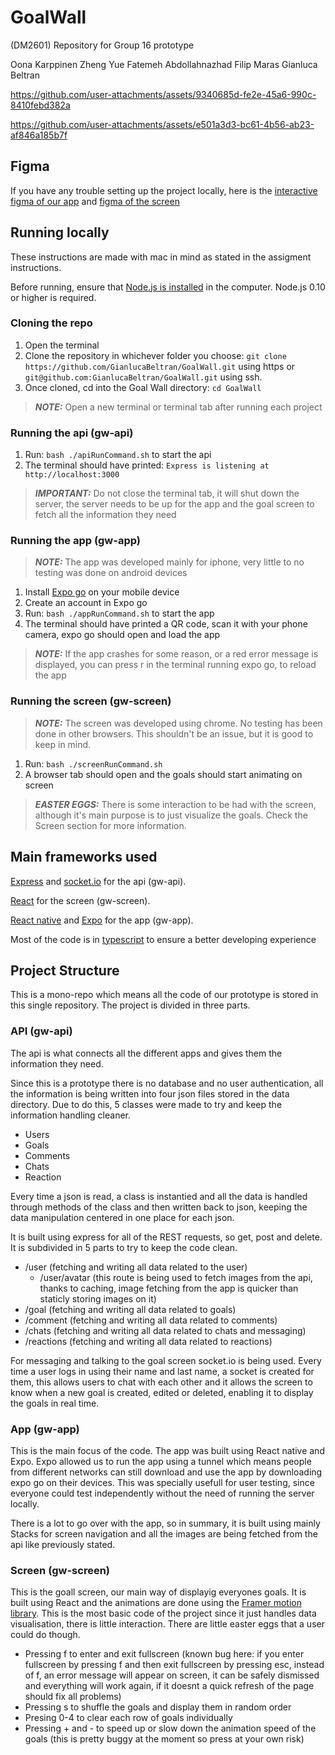 # GoalWall
(DM2601) Repository for Group 16 prototype

Oona Karppinen
Zheng Yue
Fatemeh Abdollahnazhad
Filip Maras
Gianluca Beltran


https://github.com/user-attachments/assets/9340685d-fe2e-45a6-990c-8410febd382a

https://github.com/user-attachments/assets/e501a3d3-bc61-4b56-ab23-af846a185b7f



## Figma

If you have any trouble setting up the project locally, here is the [interactive figma of our app](https://www.figma.com/proto/Z5SXOFlx63xZpssat342Jn/Media-Technology?page-id=504%3A1585&node-id=504-1678&node-type=canvas&viewport=572%2C688%2C0.26&t=o6S7FVwMlo0Jcu7q-1&scaling=scale-down&content-scaling=fixed&starting-point-node-id=504%3A1678) and [figma of the screen](https://www.figma.com/proto/Z5SXOFlx63xZpssat342Jn/Media-Technology?page-id=0%3A1&node-id=91-117&node-type=frame&viewport=-48%2C60%2C0.06&t=Fh2HSxamGc1WGtRz-1&scaling=contain&content-scaling=fixed&starting-point-node-id=110%3A931)

## Running locally

These instructions are made with mac in mind as stated in the assigment instructions.

Before running, ensure that [Node.js is installed](https://nodejs.org/en/download/package-manager) in the computer. Node.js 0.10 or higher is required.

### Cloning the repo
1. Open the terminal
2. Clone the repository in whichever folder you choose: `git clone https://github.com/GianlucaBeltran/GoalWall.git` using https or `git@github.com:GianlucaBeltran/GoalWall.git` using ssh.
3. Once cloned, cd into the Goal Wall directory: `cd GoalWall`

> **_NOTE:_** Open a new terminal or terminal tab after running each project

### Running the api (gw-api)
1. Run: `bash ./apiRunCommand.sh` to start the api
2. The terminal should have printed: `Express is listening at http://localhost:3000`
> **_IMPORTANT:_** Do not close the terminal tab, it will shut down the server, the server needs to be up for the app and the goal screen to fetch all the information they need

### Running the app (gw-app)
> **_NOTE:_** The app was developed mainly for iphone, very little to no testing was done on android devices
1. Install [Expo go](https://expo.dev/go) on your mobile device
2. Create an account in Expo go
3. Run: `bash ./appRunCommand.sh` to start the app
4. The terminal should have printed a QR code, scan it with your phone camera, expo go should open and load the app
> **_NOTE:_** If the app crashes for some reason, or a red error message is displayed, you can press r in the terminal running expo go, to reload the app

### Running the screen (gw-screen)
> **_NOTE:_** The screen was developed using chrome. No testing has been done in other browsers. This shouldn't be an issue, but it is good to keep in mind.
1. Run: `bash ./screenRunCommand.sh`
2. A browser tab should open and the goals should start animating on screen
> **_EASTER EGGS:_** There is some interaction to be had with the screen, although it's main purpose is to just visualize the goals. Check the Screen section for more information.

## Main frameworks used
[Express](https://www.npmjs.com/package/express) and [socket.io](https://www.npmjs.com/package/socket.io) for the api (gw-api).

[React](https://react.dev/) for the screen (gw-screen).

[React native](https://reactnative.dev/) and [Expo](https://docs.expo.dev/) for the app (gw-app).

Most of the code is in [typescript](https://www.typescriptlang.org/) to ensure a better developing experience

## Project Structure

This is a mono-repo which means all the code of our prototype is stored in this single repository. The project is divided in three parts.

### API (gw-api)

The api is what connects all the different apps and gives them the information they need.

Since this is a prototype there is no database and no user authentication, all the information is being written into four json files stored in the data directory.
Due to do this, 5 classes were made to try and keep the information handling cleaner.

 - Users
 - Goals
 - Comments
 - Chats
 - Reaction

Every time a json is read, a class is instantied and all the data is handled through methods of the class and then written back to json, keeping the data manipulation centered in one place for each json. 

It is built using express for all of the REST requests, so get, post and delete. 
It is subdivided in 5 parts to try to keep the code clean.

 - /user (fetching and writing all data related to the user)
    - /user/avatar (this route is being used to fetch images from the api, thanks to caching, image fetching from the app is quicker than staticly storing images on it)
 - /goal (fetching and writing all data related to goals)
 - /comment (fetching and writing all data related to comments)
 - /chats (fetching and writing all data related to chats and messaging)
 - /reactions (fetching and writing all data related to reactions)

For messaging and talking to the goal screen socket.io is being used. Every time a user logs in using their name and last name, a socket is created for them, this allows users to chat with each other and it allows the screen to know when a new goal is created, edited or deleted, enabling it to display the goals in real time.

### App (gw-app)

This is the main focus of the code. The app was built using React native and Expo. Expo allowed us to run the app using a tunnel which means people from different networks can still download and use the app by downloading expo go on their devices. This was specially usefull for user testing, since everyone could test independently without the need of running the server locally. 

There is a lot to go over with the app, so in summary, it is built using mainly Stacks for screen navigation and all the images are being fetched from the api like previously stated. 

### Screen (gw-screen)

This is the goall screen, our main way of displayig everyones goals. It is built using React and the animations are done using the [Framer motion library](https://www.npmjs.com/package/framer-motion). This is the most basic code of the project since it just handles data visualisation, there is little interaction. There are little easter eggs that a user could do though.

 - Pressing f to enter and exit fullscreen (known bug here: if you enter fullscreen by pressing f and then exit fullscreen by pressing esc, instead of f, an error message will appear on screen, it can be safely dismissed and everything will work again, if it doesnt a quick refresh of the page should fix all problems)
 - Pressing s to shuffle the goals and display them in random order
 - Presing 0-4 to clear each row of goals individually
 - Pressing + and - to speed up or slow down the animation speed of the goals (this is pretty buggy at the moment so press at your own risk)







